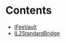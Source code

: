 

# Contents
- [IFeeVault](IFeeVault.sol/interface.IFeeVault.md)
- [IL2StandardBridge](IL2StandardBridge.sol/interface.IL2StandardBridge.md)
